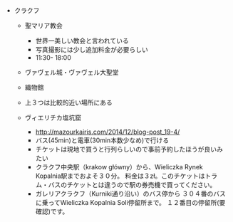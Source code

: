 - クラクフ
   - 聖マリア教会
     - 世界一美しい教会と言われている
     - 写真撮影には少し追加料金が必要らしい
     - 11:30- 18:00
   - ヴァヴェル城・ヴァヴェル大聖堂
   - 織物館
   
   - 上３つは比較的近い場所にある
   
  - ヴィエリチカ塩坑窟
    - http://mazourkairis.com/2014/12/blog-post_19-4/
    - バス(45min)と電車(30min本数少なめ)で行ける
    - チケットは現地で買うと行列らしいので事前予約したほうが良いみたい
    - クラクフ中央駅（krakow główny）から、Wieliczka Rynek Kopalnia駅までおよそ３０分。
料金は３zł。このチケットはトラム・バスのチケットとは違うので駅の券売機で買ってください。
    - ガレリアクラクフ（Kurniki通り沿い）のバス停から
３０４番のバスに乗ってWieliczka Kopalnia Soli停留所まで。
１２番目の停留所(要確認)です。
